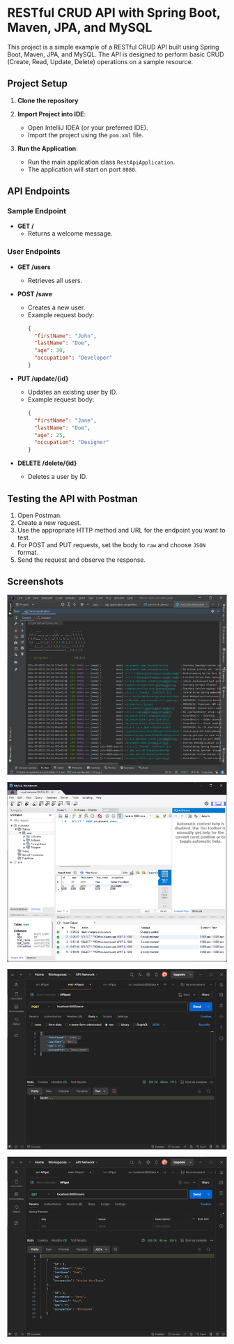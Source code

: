 # RESTful CRUD API with Spring Boot, Maven, JPA, and MySQL

This project is a simple example of a RESTful CRUD API built using Spring Boot, Maven, JPA, and MySQL. The API is designed to perform basic CRUD (Create, Read, Update, Delete) operations on a sample resource.

## Project Setup

1. **Clone the repository**

2. **Import Project into IDE**:
   - Open IntelliJ IDEA (or your preferred IDE).
   - Import the project using the `pom.xml` file.

3. **Run the Application**:
   - Run the main application class `RestApiApplication`.
   - The application will start on port `8080`.

## API Endpoints

### Sample Endpoint

- **GET /**
  - Returns a welcome message.

### User Endpoints

- **GET /users**
  - Retrieves all users.

- **POST /save**
  - Creates a new user.
  - Example request body:
    ```json
    {
      "firstName": "John",
      "lastName": "Doe",
      "age": 30,
      "occupation": "Developer"
    }
    ```

- **PUT /update/{id}**
  - Updates an existing user by ID.
  - Example request body:
    ```json
    {
      "firstName": "Jane",
      "lastName": "Doe",
      "age": 25,
      "occupation": "Designer"
    }
    ```

- **DELETE /delete/{id}**
  - Deletes a user by ID.

## Testing the API with Postman

1. Open Postman.
2. Create a new request.
3. Use the appropriate HTTP method and URL for the endpoint you want to test.
4. For POST and PUT requests, set the body to `raw` and choose `JSON` format.
5. Send the request and observe the response.

## Screenshots

![Image Description](img/Screenshot1.png)

![Image Description](img/Screenshot2.png)

![Image Description](img/Screenshot3.png)

![Image Description](img/Screenshot4.png)
